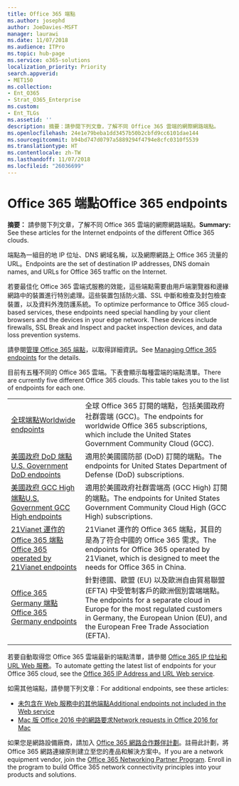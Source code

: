 ```yaml
---
title: Office 365 端點
ms.author: josephd
author: JoeDavies-MSFT
manager: laurawi
ms.date: 11/07/2018
ms.audience: ITPro
ms.topic: hub-page
ms.service: o365-solutions
localization_priority: Priority
search.appverid:
- MET150
ms.collection:
- Ent_O365
- Strat_O365_Enterprise
ms.custom:
- Ent_TLGs
ms.assetid: ''
description: 摘要：請參閱下列文章，了解不同 Office 365 雲端的網際網路端點。
ms.openlocfilehash: 24e1e79beba1dd3457b50b2cbfd9cc6101dae144
ms.sourcegitcommit: b94bd747d0797a5889294f4794e8cfc0310f5539
ms.translationtype: HT
ms.contentlocale: zh-TW
ms.lasthandoff: 11/07/2018
ms.locfileid: "26036699"
---
```

# <a name="office-365-endpoints"></a><span data-ttu-id="b786c-103">Office 365 端點</span><span class="sxs-lookup"><span data-stu-id="b786c-103">Office 365 endpoints</span></span>

<span data-ttu-id="b786c-104">**摘要：** 請參閱下列文章，了解不同 Office 365 雲端的網際網路端點。</span><span class="sxs-lookup"><span data-stu-id="b786c-104">**Summary:** See these articles for the Internet endpoints of the different Office 365 clouds.</span></span>
  
<span data-ttu-id="b786c-105">端點為一組目的地 IP 位址、DNS 網域名稱，以及網際網路上 Office 365 流量的 URL。</span><span class="sxs-lookup"><span data-stu-id="b786c-105">Endpoints are the set of destination IP addresses, DNS domain names, and URLs for Office 365 traffic on the Internet.</span></span> 

<span data-ttu-id="b786c-p101">若要最佳化 Office 365 雲端式服務的效能，這些端點需要由用戶端瀏覽器和邊緣網路中的裝置進行特別處理。這些裝置包括防火牆、SSL 中斷和檢查及封包檢查裝置，以及資料外洩防護系統。</span><span class="sxs-lookup"><span data-stu-id="b786c-p101">To optimize performance to Office 365 cloud-based services, these endpoints need special handling by your client browsers and the devices in your edge network. These devices include firewalls, SSL Break and Inspect and packet inspection devices, and data loss prevention systems.</span></span>

<span data-ttu-id="b786c-108">請參閱[管理 Office 365 端點](managing-office-365-endpoints.md)，以取得詳細資訊。</span><span class="sxs-lookup"><span data-stu-id="b786c-108">See [Managing Office 365 endpoints](managing-office-365-endpoints.md) for the details.</span></span>

<span data-ttu-id="b786c-p102">目前有五種不同的 Office 365 雲端。下表會顯示每種雲端的端點清單。</span><span class="sxs-lookup"><span data-stu-id="b786c-p102">There are currently five different Office 365 clouds. This table takes you to the list of endpoints for each one.</span></span>

|||
|:-------|:-----|
| [<span data-ttu-id="b786c-111">全球端點</span><span class="sxs-lookup"><span data-stu-id="b786c-111">Worldwide endpoints</span></span>](urls-and-ip-address-ranges.md) | <span data-ttu-id="b786c-112">全球 Office 365 訂閱的端點，包括美國政府社群雲端 (GCC)。</span><span class="sxs-lookup"><span data-stu-id="b786c-112">The endpoints for worldwide Office 365 subscriptions, which include the United States Government Community Cloud (GCC).</span></span> |
| [<span data-ttu-id="b786c-113">美國政府 DoD 端點</span><span class="sxs-lookup"><span data-stu-id="b786c-113">U.S. Government DoD endpoints</span></span>](office-365-u-s-government-dod-endpoints.md) | <span data-ttu-id="b786c-114">適用於美國國防部 (DoD) 訂閱的端點。</span><span class="sxs-lookup"><span data-stu-id="b786c-114">The endpoints for United States Department of Defense (DoD) subscriptions.</span></span> |
| [<span data-ttu-id="b786c-115">美國政府 GCC High 端點</span><span class="sxs-lookup"><span data-stu-id="b786c-115">U.S. Government GCC High endpoints</span></span>](office-365-u-s-government-gcc-high-endpoints.md) | <span data-ttu-id="b786c-116">適用於美國政府社群雲端高 (GCC High) 訂閱的端點。</span><span class="sxs-lookup"><span data-stu-id="b786c-116">The endpoints for United States Government Community Cloud High (GCC High) subscriptions.</span></span> |
| [<span data-ttu-id="b786c-117">21Vianet 運作的 Office 365 端點</span><span class="sxs-lookup"><span data-stu-id="b786c-117">Office 365 operated by 21Vianet endpoints</span></span>](urls-and-ip-address-ranges-21vianet.md) | <span data-ttu-id="b786c-118">21Vianet 運作的 Office 365 端點，其目的是為了符合中國的 Office 365 需求。</span><span class="sxs-lookup"><span data-stu-id="b786c-118">The endpoints for Office 365 operated by 21Vianet, which is designed to meet the needs for Office 365 in China.</span></span> |
| [<span data-ttu-id="b786c-119">Office 365 Germany 端點</span><span class="sxs-lookup"><span data-stu-id="b786c-119">Office 365 Germany endpoints</span></span>](office-365-germany-endpoints.md) | <span data-ttu-id="b786c-120">針對德國、歐盟 (EU) 以及歐洲自由貿易聯盟 (EFTA) 中受管制客戶的歐洲個別雲端端點。</span><span class="sxs-lookup"><span data-stu-id="b786c-120">The endpoints for a separate cloud in Europe for the most regulated customers in Germany, the European Union (EU), and the European Free Trade Association (EFTA).</span></span> |
|||

<span data-ttu-id="b786c-121">若要自動取得您 Office 365 雲端最新的端點清單，請參閱 [Office 365 IP 位址和 URL Web 服務](office-365-ip-web-service.md)。</span><span class="sxs-lookup"><span data-stu-id="b786c-121">To automate getting the latest list of endpoints for your Office 365 cloud, see the [Office 365 IP Address and URL Web service](office-365-ip-web-service.md).</span></span>

<span data-ttu-id="b786c-122">如需其他端點，請參閱下列文章：</span><span class="sxs-lookup"><span data-stu-id="b786c-122">For additional endpoints, see these articles:</span></span>

- [<span data-ttu-id="b786c-123">未包含在 Web 服務中的其他端點</span><span class="sxs-lookup"><span data-stu-id="b786c-123">Additional endpoints not included in the Web service</span></span>](additional-office365-ip-addresses-and-urls.md)
- [<span data-ttu-id="b786c-124">Mac 版 Office 2016 中的網路要求</span><span class="sxs-lookup"><span data-stu-id="b786c-124">Network requests in Office 2016 for Mac</span></span>](network-requests-in-office-2016-for-mac.md)

<span data-ttu-id="b786c-p103">如果您是網路設備廠商，請加入 [Office 365 網路合作夥伴計劃](office-365-networking-partner-program.md)。註冊此計劃，將 Office 365 網路連線原則建立至您的產品和解決方案中。</span><span class="sxs-lookup"><span data-stu-id="b786c-p103">If you are a network equipment vendor, join the [Office 365 Networking Partner Program](office-365-networking-partner-program.md). Enroll in the program to build Office 365 network connectivity principles into your products and solutions.</span></span> 
